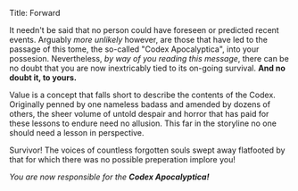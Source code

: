 Title: Forward

It needn't be said that no person could have foreseen or predicted recent events. Arguably *more unlikely* however, are those that have led to the passage of this tome, the so-called "Codex Apocalyptica", into your possesion. Nevertheless, *by way of you reading this message*, there can be no doubt that you are now inextricably tied to its on-going survival. **And no doubt it, to yours.**

Value is a concept that falls short to describe the contents of the Codex. Originally penned by one nameless badass and amended by dozens of others, the sheer volume of untold despair and horror that has paid for these lessons to endure need no allusion. This far in the storyline no one should need a lesson in perspective.

Survivor! The voices of countless forgotten souls swept away flatfooted by that for which there was no possible preperation implore you!

*You are now responsible for the **Codex Apocalyptica!***
